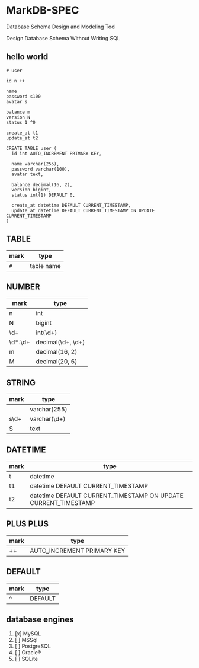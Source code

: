 # MarkDB-SPEC

Database Schema Design and Modeling Tool

Design Database Schema Without Writing SQL

## hello world

```
# user

id n ++

name
password s100
avatar s

balance m
version N
status 1 ^0

create_at t1
update_at t2
```

```mysql
CREATE TABLE user (
  id int AUTO_INCREMENT PRIMARY KEY,

  name varchar(255),
  password varchar(100),
  avatar text,

  balance decimal(16, 2),
  version bigint,
  status int(1) DEFAULT 0,

  create_at datetime DEFAULT CURRENT_TIMESTAMP,
  update_at datetime DEFAULT CURRENT_TIMESTAMP ON UPDATE CURRENT_TIMESTAMP
)
```

## TABLE

mark | type
-|-
`#` | table name


## NUMBER

mark | type
-|-
n | int
N | bigint
\d+ | int(\d+)
\d*\.\d+ | decimal(\d+, \d+)
m | decimal(16, 2)
M | decimal(20, 6)

## STRING

mark | type
-|-
| | varchar(255)
s\d+ | varchar(\d+)
S | text

## DATETIME

mark | type 
-|-
t | datetime
t1 | datetime DEFAULT CURRENT_TIMESTAMP
t2 | datetime DEFAULT CURRENT_TIMESTAMP ON UPDATE CURRENT_TIMESTAMP

## PLUS PLUS

mark | type
-|-
++ | AUTO_INCREMENT PRIMARY KEY

## DEFAULT

mark | type
-|-
^ | DEFAULT

## database engines

1. [x] MySQL
2. [ ] MSSql
3. [ ] PostgreSQL
4. [ ] Oracle®
5. [ ] SQLite
